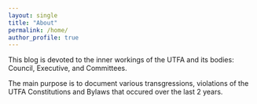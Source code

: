 ```yaml
---
layout: single
title: "About"
permalink: /home/
author_profile: true
---
```


This blog is devoted to the inner workings of the UTFA and its bodies: Council, Executive, and Committees. 

The main purpose is to document various transgressions, violations of the UTFA Constitutions and Bylaws that occured over the last 2 years. 